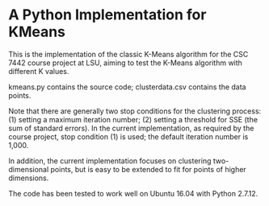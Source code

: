 # A Python Implementation for KMeans

This is the implementation of the classic K-Means algorithm for the CSC 7442 course project at LSU,
aiming to test the K-Means algorithm with different K values. 

kmeans.py contains the source code; clusterdata.csv contains the data points. 

Note that there are generally two stop conditions for the clustering process: 
(1) setting a maximum iteration number; 
(2) setting a threshold for SSE (the sum of standard errors). 
In the current implementation, as required by the course project, stop condition (1) is used; 
the default iteration number is 1,000.

In addition, the current implementation focuses on clustering two-dimensional points, but is 
easy to be extended to fit for points of higher dimensions.

The code has been tested to work well on Ubuntu 16.04 with Python 2.7.12. 

